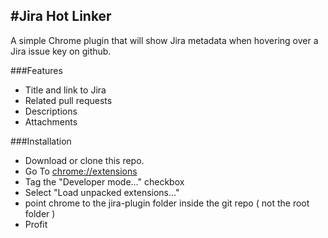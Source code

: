 #Jira Hot Linker
---------------

A simple Chrome plugin that will show Jira metadata when hovering over a Jira issue key on github.

###Features
- Title and link to Jira
- Related pull requests
- Descriptions
- Attachments

###Installation
- Download or clone this repo.  
- Go To  [chrome://extensions](chrome://extensions) 
- Tag the "Developer mode..." checkbox
- Select "Load unpacked extensions..." 
- point chrome to the jira-plugin folder inside the git repo ( not the root folder )
- Profit
